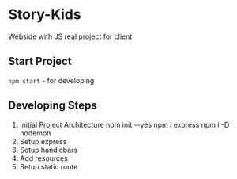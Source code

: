# Story-Kids
Webside with JS real project for client
## Start Project
  `npm start` - for developing
## Developing Steps
 1. Initial Project Architecture
  npm init  --yes
  npm i express
  npm i -D nodemon
2. Setup express
3. Setup handlebars
4. Add resources
5. Setup static route